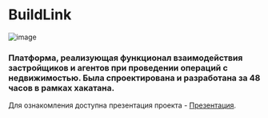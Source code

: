 # BuildLink
![image](https://user-images.githubusercontent.com/34741787/216869144-21b54d3f-ea2d-4748-9471-e4714d6a5025.png)

### Платформа, реализующая функционал взаимодействия застройщиков и агентов при проведении операций с недвижимостью. Была спроектирована и разработана за 48 часов в рамках хакатана.

Для ознакомления доступна презентация проекта - [Презентация](https://docs.google.com/presentation/d/1yGd3v7yIs4_b0hsORZZOypo_OyEySTmL/edit#slide=id.p3).

